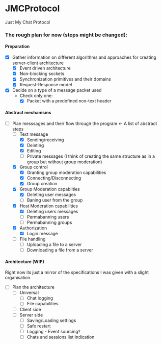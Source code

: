 # JMCProtocol
Just My Chat Protocol

### The rough plan for now (steps might be changed):
#### Preparation
- [x] Gather information on different algorithms and approaches for creating server-client architecture
  - [x] Event driven architecture
  - [x] Non-blocking sockets
  - [x] Synchronization primitives and their domains
  - [x] Request-Response model
- [x] Decide on a type of a message packet used
  - Check only one: 
    - [x] Packet with a predefined non-text header

#### Abstract mechanisms
- [ ] Plan messsages and their flow through the program <- A list of abstract steps
  - [ ] Text message
    - [x] Sending/receiving
    - [x] Deleting
    - [x] Editing
    - [ ] Private messages (I think of creating the same structure as in a group but without group moderation)
  - [x] Group control
    - [x] Granting group moderation capabilities
    - [x] Connecting/Disconnecting
    - [x] Group creation
  - [x] Group Moderation capablities
    - [x] Deleting user messages
    - [ ] Baning user from the group 
  - [x] Host Moderation capabilities
    - [x] Deleting users messages
    - [ ] Permabanning users
    - [ ] Permabanning groups
  - [x] Authorization
    - [x] Login message
  - [ ] File handling
    - [ ] Uploading a file to a server
    - [ ] Downloading a file from a server

#### Architecture (WIP)
Right now its just a mirror of the specifications I was given with a slight organisation
- [ ] Plan the architecture
  - [ ] Universal
    - [ ] Chat logging
    - [ ] File capabilities
  - [ ] Client side
  - [ ] Server side
    - [ ] Saving/Loading settings
    - [ ] Safe restart
    - [ ] Logging - Event sourcing?
    - [ ] Chats and sessions list indication
